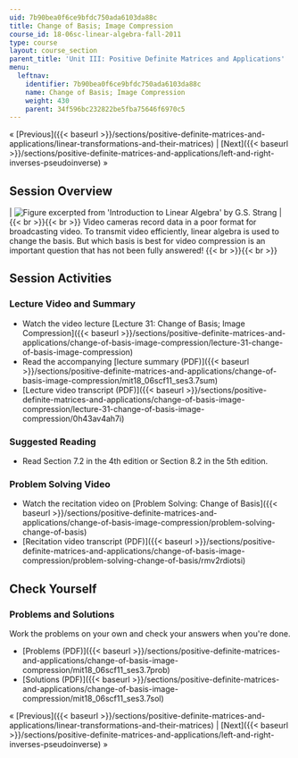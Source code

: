 ```yaml
---
uid: 7b90bea0f6ce9bfdc750ada6103da88c
title: Change of Basis; Image Compression
course_id: 18-06sc-linear-algebra-fall-2011
type: course
layout: course_section
parent_title: 'Unit III: Positive Definite Matrices and Applications'
menu:
  leftnav:
    identifier: 7b90bea0f6ce9bfdc750ada6103da88c
    name: Change of Basis; Image Compression
    weight: 430
    parent: 34f596bc232822be5fba75646f6970c5
---
```


« [Previous]({{< baseurl >}}/sections/positive-definite-matrices-and-applications/linear-transformations-and-their-matrices) | [Next]({{< baseurl >}}/sections/positive-definite-matrices-and-applications/left-and-right-inverses-pseudoinverse) »

Session Overview
----------------

| ![Figure excerpted from 'Introduction to Linear Algebra' by G.S. Strang](https://open-learning-course-data-production.s3.amazonaws.com/18-06sc-linear-algebra-fall-2011/bef2d41648c0b324d4096a02c846c947_3_7.jpg) |  {{< br >}}{{< br >}} Video cameras record data in a poor format for broadcasting video. To transmit video efficiently, linear algebra is used to change the basis. But which basis is best for video compression is an important question that has not been fully answered! {{< br >}}{{< br >}}  

Session Activities
------------------

### Lecture Video and Summary

*   Watch the video lecture [Lecture 31: Change of Basis; Image Compression]({{< baseurl >}}/sections/positive-definite-matrices-and-applications/change-of-basis-image-compression/lecture-31-change-of-basis-image-compression)
*   Read the accompanying [lecture summary (PDF)]({{< baseurl >}}/sections/positive-definite-matrices-and-applications/change-of-basis-image-compression/mit18_06scf11_ses3.7sum)
*   [Lecture video transcript (PDF)]({{< baseurl >}}/sections/positive-definite-matrices-and-applications/change-of-basis-image-compression/lecture-31-change-of-basis-image-compression/0h43av4ah7i)

### Suggested Reading

*   Read Section 7.2 in the 4th edition or Section 8.2 in the 5th edition.

### Problem Solving Video

*   Watch the recitation video on [Problem Solving: Change of Basis]({{< baseurl >}}/sections/positive-definite-matrices-and-applications/change-of-basis-image-compression/problem-solving-change-of-basis)
*   [Recitation video transcript (PDF)]({{< baseurl >}}/sections/positive-definite-matrices-and-applications/change-of-basis-image-compression/problem-solving-change-of-basis/rmv2rdiotsi)

Check Yourself
--------------

### Problems and Solutions

Work the problems on your own and check your answers when you're done.

*   [Problems (PDF)]({{< baseurl >}}/sections/positive-definite-matrices-and-applications/change-of-basis-image-compression/mit18_06scf11_ses3.7prob)
*   [Solutions (PDF)]({{< baseurl >}}/sections/positive-definite-matrices-and-applications/change-of-basis-image-compression/mit18_06scf11_ses3.7sol)

« [Previous]({{< baseurl >}}/sections/positive-definite-matrices-and-applications/linear-transformations-and-their-matrices) | [Next]({{< baseurl >}}/sections/positive-definite-matrices-and-applications/left-and-right-inverses-pseudoinverse) »